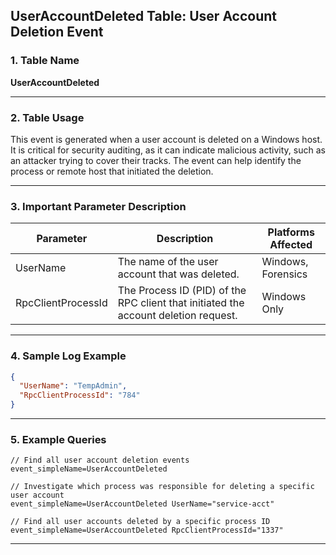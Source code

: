## UserAccountDeleted Table: User Account Deletion Event

### 1. Table Name
**UserAccountDeleted**

---

### 2. Table Usage
This event is generated when a user account is deleted on a Windows host. It is critical for security auditing, as it can indicate malicious activity, such as an attacker trying to cover their tracks. The event can help identify the process or remote host that initiated the deletion.

---

### 3. Important Parameter Description

| Parameter | Description | Platforms Affected |
|---|---|---|
| UserName | The name of the user account that was deleted. | Windows, Forensics |
| RpcClientProcessId | The Process ID (PID) of the RPC client that initiated the account deletion request. | Windows Only |

---

### 4. Sample Log Example

```json
{
  "UserName": "TempAdmin",
  "RpcClientProcessId": "784"
}
```
---
### 5. Example Queries
```xql
// Find all user account deletion events
event_simpleName=UserAccountDeleted

// Investigate which process was responsible for deleting a specific user account
event_simpleName=UserAccountDeleted UserName="service-acct"

// Find all user accounts deleted by a specific process ID
event_simpleName=UserAccountDeleted RpcClientProcessId="1337"
```
---
